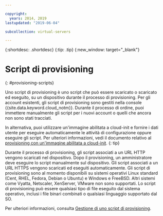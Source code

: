 ```yaml
---

copyright:
  years: 2014, 2019
lastupdated: "2019-06-04"

subcollection: virtual-servers

---
```


{:shortdesc: .shortdesc}
{:tip: .tip}
{:new_window: target="_blank"}

# Script di provisioning
{: #provisioning-scripts}

Uno script di provisioning è uno script che può essere scaricato o scaricato ed eseguito, su un dispositivo durante il processo di provisioning. Per gli account esistenti, gli script di provisioning sono gestiti nella console {{site.data.keyword.cloud_notm}}. Durante il processo di ordine, puoi immettere manualmente gli script per i nuovi account o quelli che ancora non sono stati tracciati.

In alternativa, puoi utilizzare un'immagine abilitata a cloud-init e fornire i dati utente per eseguire automaticamente le attività di configurazione oppure eseguire gli script. Per ulteriori informazioni, vedi il documento relativo al [provisioning con un'immagine abilitata a cloud-init](/docs/infrastructure/image-templates?topic=image-templates-provisioning-with-a-cloud-init-enabled-image).
{: tip}

Durante il processo di provisioning, gli script associati a un URL HTTP vengono scaricati nel dispositivo. Dopo il provisioning, un amministratore deve eseguire lo script manualmente sul dispositivo. Gli script associati a un URL HTTPS vengono scaricati ed eseguiti automaticamente. Gli script di provisioning sono al momento disponibili su sistemi operativi Linux standard (Cent, RHEL, Fedora, Debian o Ubuntu) e Windows e FreeBSD. Altri sistemi come Vyatta, Netscaler, XenServer, VMware non sono supportati. Lo script di provisioning può essere qualsiasi tipo di file eseguito dal sistema operativo, inclusi i file binari combinati o qualsiasi linguaggio supportato dal SO.

Per ulteriori informazioni, consulta [Gestione di uno script di provisioning](/docs/vsi?topic=virtual-servers-managing-a-provisioning-script#managing-a-provisioning-script).
